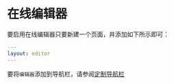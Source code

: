# 在线编辑器

要启用在线编辑器只要新建一个页面，并添加如下所示即可：

```yaml
---
layout: editor
---
```

要将`编辑器`添加到导航栏，请参阅[定制导航栏](/zh-cn/custom-navbar)